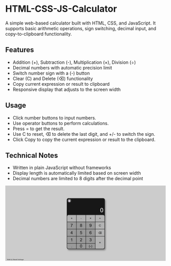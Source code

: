 # HTML-CSS-JS-Calculator
A simple web-based calculator built with HTML, CSS, and JavaScript. It supports basic arithmetic operations, sign switching, decimal input, and copy-to-clipboard functionality.

## Features

- Addition (+), Subtraction (-), Multiplication (×), Division (÷)
- Decimal numbers with automatic precision limit
- Switch number sign with a (-) button
- Clear (C) and Delete (⌫) functionality
- Copy current expression or result to clipboard
- Responsive display that adjusts to the screen width

## Usage

- Click number buttons to input numbers.
- Use operator buttons to perform calculations.
- Press = to get the result.
- Use C to reset, ⌫ to delete the last digit, and +/- to switch the sign.
- Click Copy to copy the current expression or result to the clipboard.

## Technical Notes

- Written in plain JavaScript without frameworks
- Display length is automatically limited based on screen width
- Decimal numbers are limited to 8 digits after the decimal point

[![Calculator Screenshot](screenshot.png)](screenshot.png)
